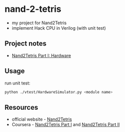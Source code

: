 # nand-2-tetris
- my project for Nand2Tetris
- implement Hack CPU in Verilog (with unit test)

## Project notes
- [Nand2Tetris Part I: Hardware](./notes/hardware.md)

## Usage
run unit test:

```sh
python ./vtest/HardwareSimulator.py <module name>
```

## Resources
- official website - [Nand2Tetris](https://www.nand2tetris.org/)
- Coursera - [Nand2Tetris Part I](https://www.coursera.org/learn/build-a-computer) and [Nand2Tetris Part II](https://www.coursera.org/learn/nand2tetris2)

